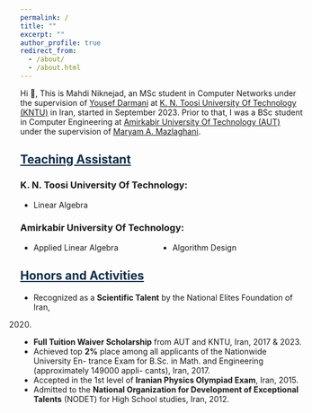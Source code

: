 ```yaml
---
permalink: /
title: ""
excerpt: ""
author_profile: true
redirect_from: 
  - /about/
  - /about.html
---
```


<style>
.farsi{ font-family:PERSWEB; font-weight: bold; font-size:11pt;}
.header-color {color:#0f2b46;}
.twocol{ columns: 2}
</style>

Hi 👋, This is Mahdi Niknejad, an MSc student in Computer Networks under the supervision of [Yousef Darmani](https://wp.kntu.ac.ir/darmani/) at [K. N. Toosi University Of Technology (KNTU)](https://en.kntu.ac.ir/) in Iran, started in September 2023. Prior to that, I was a BSc student in Computer Engineering at [Amirkabir University Of Technology (AUT)](https://aut.ac.ir/en) under the supervision of [Maryam A. Mazlaghani](https://aut.ac.ir/cv/2296/MARYAM%20AMIR%20MAZLAGHANI).



<a href="/teaching"  class='header-color'>Teaching Assistant</a>
----
### K. N. Toosi University Of Technology: 
<ul class='twocol' markdown='1'>
<li> Linear Algebra </li>
</ul>

### Amirkabir University Of Technology: 
<ul class='twocol' markdown='1'>
<li> Applied Linear Algebra </li>
<li> Algorithm Design </li>
</ul>





<a href="/honors" class='header-color'>Honors and Activities</a>
----
- Recognized as a **Scientific Talent** by the National Elites Foundation of Iran,
2020.
- **Full Tuition Waiver Scholarship** from AUT and KNTU, Iran, 2017 & 2023.
- Achieved top **2%** place among all applicants of the Nationwide University En-
trance Exam for B.Sc. in Math. and Engineering (approximately 149000 appli-
cants), Iran, 2017.
- Accepted in the 1st level of **Iranian Physics Olympiad Exam**, Iran, 2015.
- Admitted to the **National Organization for Development of Exceptional
Talents** (NODET) for High School studies, Iran, 2012.



